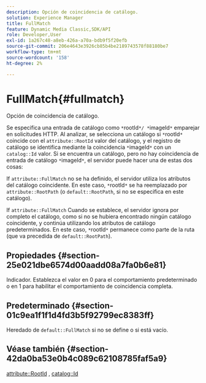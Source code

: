 ```yaml
---
description: Opción de coincidencia de catálogo.
solution: Experience Manager
title: FullMatch
feature: Dynamic Media Classic,SDK/API
role: Developer,User
exl-id: 1a267c48-a8eb-426a-a70a-bdb9f5f20efb
source-git-commit: 206e4643e3926cb85b4be2189743578f88180be7
workflow-type: tm+mt
source-wordcount: '158'
ht-degree: 2%

---
```


# FullMatch{#fullmatch}

Opción de coincidencia de catálogo.

Se especifica una entrada de catálogo como `*`rootId`*/ *`imageId`*` emparejar en solicitudes HTTP. Al analizar, se selecciona un catálogo si `*`rootId`*` coincide con el `attribute::RootId` valor del catálogo, y el registro de catálogo se identifica mediante la coincidencia `*`imageId`*` con un `catalog::Id` valor. Si se encuentra un catálogo, pero no hay coincidencia de entrada de catálogo `*`imageId`*`, el servidor puede hacer una de estas dos cosas:

If `attribute::FullMatch` no se ha definido, el servidor utiliza los atributos del catálogo coincidente. En este caso, `*`rootId`*` se ha reemplazado por `attribute::RootPath` (o `default::RootPath`, si no se especifica en este catálogo).

If `attribute::FullMatch` Cuando se establece, el servidor ignora por completo el catálogo, como si no se hubiera encontrado ningún catálogo coincidente, y continúa utilizando los atributos de catálogo predeterminados. En este caso, `*`rootId`*` permanece como parte de la ruta (que va precedida de `default::RootPath`).

## Propiedades {#section-25e021dbe6574d00aadd08a7fa0b6e81}

Indicador. Establezca el valor en 0 para el comportamiento predeterminado o en 1 para habilitar el comportamiento de coincidencia completa.

## Predeterminado {#section-01c9ea1f1f1d4fd3b5f92799ec8383ff}

Heredado de `default::FullMatch` si no se define o si está vacío.

## Véase también {#section-42da0ba53e0b4c089c62108785faf5a9}

[attribute::RootId](../../../../../is-api/image-catalog/image-serving-api-ref/c-image-catalog-reference/c-attributes-reference/r-rootid.md#reference-13653312925e4a08b90f99961d53f546) , [catalog::Id](/help/aem-is-ir-api/is-api/image-catalog/image-serving-api-ref/c-image-catalog-reference/c-image-svg-data-reference/c-image-data-reference/r-id-cat.md)
